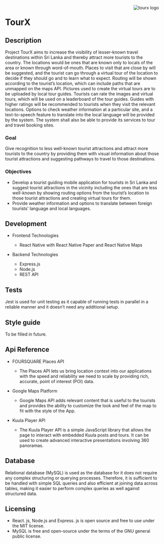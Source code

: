 
<img src="assets/logo.png" alt="tourx logo" align="right">

# TourX

## Description

Project TourX aims to increase the visibility of lesser-known travel destinations within Sri Lanka and thereby attract more tourists to the country. The locations would be ones that are known only to locals of the area or known through word-of-mouth. Places to visit that are close by will be suggested, and the tourist can go through a virtual tour of the location to decide if they should go and to learn what to expect. Routing will be shown according to the tourist’s location, which can include paths that are unmapped on the maps API. Pictures used to create the virtual tours are to be uploaded by local tour guides. Tourists can rate the images and virtual tours, which will be used on a leaderboard of the tour guides. Guides with higher ratings will be recommended to tourists when they visit the relevant locations. Options to check weather information at a particular site, and a text-to-speech feature to translate into the local language will be provided by the system. The system shall also be able to provide its services to tour and travel booking sites.

### Goal

Give recognition to less well-known tourist attractions and attract more tourists to the country by providing them with visual information about those tourist attractions and suggesting pathways to travel to those destinations.

### Objectives

* Develop a tourist guiding mobile application for tourists in Sri Lanka and suggest tourist attractions in the vicinity including the ones that are less well-known by showing routing options from the tourist’s location to those tourist attractions and creating virtual tours for them.
* Provide weather information and options to translate between foreign tourists’ language and local languages.

## Development

* Frontend Technologies
  * React Native with React Native Paper and React Native Maps 

* Backend Technologies
  * Express.js
  * Node.js
  * REST API

## Tests

Jest is used for unit testing as it capable of running tests in parallel in a reliable manner and it doesn’t need any additional setup.

## Style guide

To be filled in future.

## Api Reference

* FOURSQUARE Places API
  * The Places API lets us bring location context into our applications with the speed and reliability we need to scale by providing rich, accurate, point of interest (POI) data. 

* Google Maps Platform
  * Google Maps API adds relevant content that is useful to the tourists and provides the ability to customize the look and feel of the map to fit with the style of the App.

* Kuula Player API
  * The Kuula Player API is a simple JavaScript library that allows the page to interact with embedded Kuula posts and tours. It can be used to create advanced interactive presentations involving 360 panoramas.

## Database

Relational database (MySQL) is used as the database for it does not require any complex structuring or querying processes. Therefore, it is sufficient to be handled with simple SQL queries and also efficient at joining data across tables, making it easier to perform complex queries as well against structured data.

## Licensing

* React. js, Node.js and Express. js is open source and free to use under the MIT license.
* MySQL is free and open-source under the terms of the GNU general public license.
